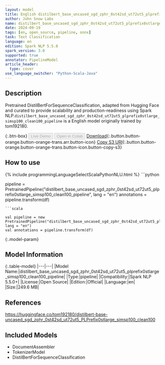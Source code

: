 ```yaml
---
layout: model
title: English distilbert_base_uncased_sgd_zphr_0st42sd_ut72ut5_plprefix0stlarge_simsp100_clean100_pipeline pipeline DistilBertForSequenceClassification from tom192180
author: John Snow Labs
name: distilbert_base_uncased_sgd_zphr_0st42sd_ut72ut5_plprefix0stlarge_simsp100_clean100_pipeline
date: 2024-09-19
tags: [en, open_source, pipeline, onnx]
task: Text Classification
language: en
edition: Spark NLP 5.5.0
spark_version: 3.0
supported: true
annotator: PipelineModel
article_header:
  type: cover
use_language_switcher: "Python-Scala-Java"
---
```


## Description

Pretrained DistilBertForSequenceClassification, adapted from Hugging Face and curated to provide scalability and production-readiness using Spark NLP.`distilbert_base_uncased_sgd_zphr_0st42sd_ut72ut5_plprefix0stlarge_simsp100_clean100_pipeline` is a English model originally trained by tom192180.

{:.btn-box}
<button class="button button-orange" disabled>Live Demo</button>
<button class="button button-orange" disabled>Open in Colab</button>
[Download](https://s3.amazonaws.com/auxdata.johnsnowlabs.com/public/models/distilbert_base_uncased_sgd_zphr_0st42sd_ut72ut5_plprefix0stlarge_simsp100_clean100_pipeline_en_5.5.0_3.0_1726704719638.zip){:.button.button-orange.button-orange-trans.arr.button-icon}
[Copy S3 URI](s3://auxdata.johnsnowlabs.com/public/models/distilbert_base_uncased_sgd_zphr_0st42sd_ut72ut5_plprefix0stlarge_simsp100_clean100_pipeline_en_5.5.0_3.0_1726704719638.zip){:.button.button-orange.button-orange-trans.button-icon.button-copy-s3}

## How to use



<div class="tabs-box" markdown="1">
{% include programmingLanguageSelectScalaPythonNLU.html %}
```python

pipeline = PretrainedPipeline("distilbert_base_uncased_sgd_zphr_0st42sd_ut72ut5_plprefix0stlarge_simsp100_clean100_pipeline", lang = "en")
annotations =  pipeline.transform(df)   

```
```scala

val pipeline = new PretrainedPipeline("distilbert_base_uncased_sgd_zphr_0st42sd_ut72ut5_plprefix0stlarge_simsp100_clean100_pipeline", lang = "en")
val annotations = pipeline.transform(df)

```
</div>

{:.model-param}
## Model Information

{:.table-model}
|---|---|
|Model Name:|distilbert_base_uncased_sgd_zphr_0st42sd_ut72ut5_plprefix0stlarge_simsp100_clean100_pipeline|
|Type:|pipeline|
|Compatibility:|Spark NLP 5.5.0+|
|License:|Open Source|
|Edition:|Official|
|Language:|en|
|Size:|249.6 MB|

## References

https://huggingface.co/tom192180/distilbert-base-uncased_sgd_zphr_0st42sd_ut72ut5_PLPrefix0stlarge_simsp100_clean100

## Included Models

- DocumentAssembler
- TokenizerModel
- DistilBertForSequenceClassification